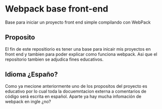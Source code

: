 # Webpack base front-end
Base para iniciar un proyecto front end simple compilando con WebPack

## Proposito
El fin de este repositiorio es tener una base para inicair mis proyectos en front end y tambien para poder explicar como funciona webpack. Asi que el repositorio tambien se adjudica fines educativos.

## Idioma ¿Españo?
Como ya mecione anteriormente uno de los propositos del proyecto es educativo por lo cual toda la docuemntacion externa a comentarios de código será escrita en español. Aparte ya hay mucha infomación de webpack en ingle ¿no?

